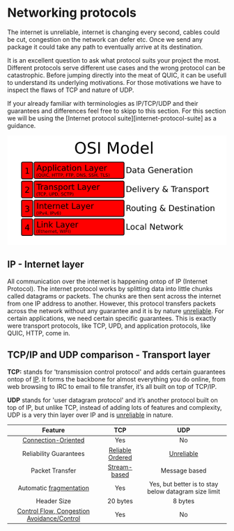 # Networking protocols
The internet is unreliable, internet is changing every second, cables could be cut, congestion on the network can defer etc. 
Once we send any package it could take any path to eventually arrive at its destination. 

It is an excellent question to ask what protocol suits your project the most. 
Different protocols serve different use cases and the wrong protocol can be catastrophic. 
Before jumping directly into the meat of QUIC, it can be usefull to understand its underlying motivations. 
For those motivations we have to inspect the flaws of TCP and nature of UDP.
 
If your already familiar with terminologies as IP/TCP/UDP and their guarantees and differences feel free to skipp to this section. 
For this section we will be using the [Internet protocol suite][internet-protocol-suite] as a guidance. 

![OSI model](../../images/osi-model.png)

## IP  - Internet layer

All communication over the internet is happening ontop of IP (Internet Protocol). 
The internet protocol works by splitting data into little chunks called datagrams or packets. 
The chunks are then sent across the internet from one IP address to another.
However, this protocol transfers packets across the network without any guarantee and it is by nature [unreliable][unreliable].
For certain applications, we need certain specific guarantees. 
This is exactly were transport protocols, like TCP, UPD, and application protocols, like QUIC, HTTP, come in. 

## TCP/IP and UDP comparison - Transport layer

**TCP:** stands for 'transmission control protocol' and adds certain guarantees ontop of [IP](#ip). 
It forms the backbone for almost everything you do online, from web browsing to IRC to email to file transfer, it’s all built on top of TCP/IP.

**UDP** stands for 'user datagram protocol' and it’s another protocol built on top of IP, but unlike TCP, 
instead of adding lots of features and complexity, UDP is a very thin layer over IP and is [unreliable][unreliable] in nature.

| Feature |  TCP  | UDP |
| :-------------: | :-------------: | :-------------:    |
|  [Connection-Oriented][connection-oriented]  |       Yes                              |      No                       |
|  Reliability Guarantees                      | [Reliable Ordered][reliable-ordered]   |      [Unreliable][unreliable] |
|  Packet Transfer                             | [Stream-based][stream-based]           |      Message based            |
|  Automatic [fragmentation][ip-fragmentation] | Yes                                    |      Yes, but better is to stay below datagram size limit |
|  Header Size                                 |  20 bytes                              |      8 bytes                  |
|  [Control Flow, Congestion Avoidance/Control][congestion-control] | Yes               |      No                       |                                            

[stream-based]: https://en.wikipedia.org/wiki/Stream_(computing)
[congestion-control]: https://en.wikipedia.org/wiki/TCP_congestion_control
[connection-oriented]: https://en.wikipedia.org/wiki/Connection-oriented_communication
[ip-fragmentation]: https://en.wikipedia.org/wiki/IP_fragmentation
[unreliable]: ./transport-guarantees.md#unreliable
[reliable-ordered]: ./transport-guarantees.md#reliable-ordered
[reliable-sequenced]: ./transport-guarantees.md#reliable-sequenced
